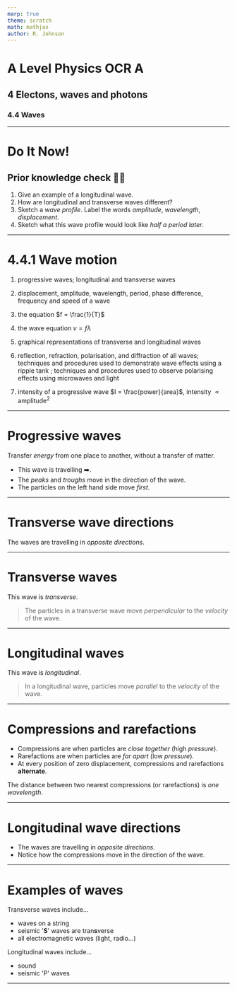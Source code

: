 ```yaml
---
marp: true
theme: scratch
math: mathjax
author: R. Johnson
---
```


# A Level Physics OCR A

## 4 Electons, waves and photons

### 4.4 Waves

---

# Do It Now!

## Prior knowledge check :teacher:

1. Give an example of a longitudinal wave.
2. How are longitudinal and transverse waves different?
3. Sketch a _wave profile_. Label the words _amplitude_, _wavelength_, _displacement_.
4. Sketch what this wave profile would look like _half a period later_.

---

# 4.4.1 Wave motion

1. progressive waves; longitudinal and transverse waves

2. displacement, amplitude, wavelength, period, phase difference, frequency and speed of a wave

3. the equation $f = \frac{1}{T}$

4. the wave equation $v = f\lambda$

5. graphical representations of transverse and longitudinal waves

6. reflection, refraction, polarisation, and diffraction of all waves; techniques and procedures used to demonstrate wave effects using a ripple tank ; techniques and procedures used to observe polarising effects using microwaves and light

7. intensity of a progressive wave $I = \frac{power}{area}$, intensity $\propto \text{amplitude}^2$

---

# Progressive waves

Transfer _energy_ from one place to another, without a transfer of matter.

<script src="/js/wave-motion.js" type="module"></script>

<wave-motion></wave-motion>

- This wave is travelling :arrow_right:.
- The _peaks_ and _troughs_ move in the direction of the wave.
- The particles on the left hand side move _first_.

---

# Transverse wave directions

The waves are travelling in _opposite directions_.
<wave-motion velocity="-200"></wave-motion>

<wave-motion velocity="200"></wave-motion>

---

# Transverse waves

This wave is _transverse_.

<wave-motion></wave-motion>

> The particles in a transverse wave move _perpendicular_ to the _velocity_ of the wave.

---

# Longitudinal waves

This wave is _longitudinal_.

<wave-motion type='longitudinal' amplitude="30" numberofparticles="34"></wave-motion>

> In a longitudinal wave, particles move _parallel_ to the _velocity_ of the wave.

---

# Compressions and rarefactions

- Compressions are when particles are _close together_ (high _pressure_).
- Rarefactions are when particles are _far apart_ (low _pressure_).
- At every position of zero displacement, compressions and rarefactions **alternate**.
  <wave-motion type="longitudinal" amplitude="30" state="stop" height="100"></wave-motion>

The distance between two nearest compressions (or rarefactions) is _one wavelength_.

---

# Longitudinal wave directions

- The waves are travelling in _opposite directions_.
- Notice how the compressions move in the direction of the wave.

<wave-motion type="longitudinal" velocity="-300" amplitude="80" height="70"></wave-motion>

<wave-motion type="longitudinal" velocity="300" amplitude="80" height="70" ></wave-motion>

---

# Examples of waves

Transverse waves include...

- waves on a string
- seismic '**S**' waves are tran**s**verse
- all electromagnetic waves (light, radio...)

Longitudinal waves include...

- sound
- seismic 'P' waves

---
